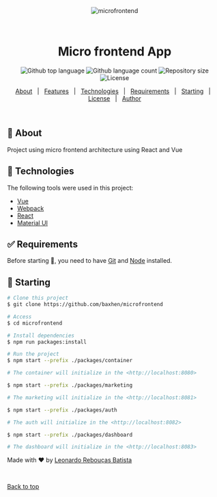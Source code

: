 <div align="center" id="top"> 
  <img src="./.github/app.gif" alt="microfrontend" />

&#xa0;

  <!-- <a href="https://microfrontend.netlify.app">Demo</a> -->
</div>

<h1 align="center">Micro frontend App</h1>

<p align="center">
  <img alt="Github top language" src="https://img.shields.io/github/languages/top/baxhen/microfrontend?color=56BEB8">

  <img alt="Github language count" src="https://img.shields.io/github/languages/count/baxhen/microfrontend?color=56BEB8">

  <img alt="Repository size" src="https://img.shields.io/github/repo-size/baxhen/microfrontend?color=56BEB8">

  <img alt="License" src="https://img.shields.io/github/license/baxhen/microfrontend?color=56BEB8">

  <!-- <img alt="Github issues" src="https://img.shields.io/github/issues/baxhen/microfrontend?color=56BEB8" /> -->

  <!-- <img alt="Github forks" src="https://img.shields.io/github/forks/baxhen/microfrontend?color=56BEB8" /> -->

  <!-- <img alt="Github stars" src="https://img.shields.io/github/stars/baxhen/microfrontend?color=56BEB8" /> -->
</p>

<!-- Status -->

<!-- <h4 align="center">
	🚧  microfrontend 🚀 Under construction...  🚧
</h4>

<hr> -->

<p align="center">
  <a href="#dart-about">About</a> &#xa0; | &#xa0; 
  <a href="#sparkles-features">Features</a> &#xa0; | &#xa0;
  <a href="#rocket-technologies">Technologies</a> &#xa0; | &#xa0;
  <a href="#white_check_mark-requirements">Requirements</a> &#xa0; | &#xa0;
  <a href="#checkered_flag-starting">Starting</a> &#xa0; | &#xa0;
  <a href="#memo-license">License</a> &#xa0; | &#xa0;
  <a href="https://github.com/baxhen" target="_blank">Author</a>
</p>

<br>

## :dart: About

Project using micro frontend architecture using React and Vue

## :rocket: Technologies

The following tools were used in this project:

- [Vue](https://vuejs.org/)
- [Webpack](https://webpack.js.org/)
- [React](https://pt-br.reactjs.org/)
- [Material UI](https://material-ui.com/)

## :white_check_mark: Requirements

Before starting :checkered_flag:, you need to have [Git](https://git-scm.com) and [Node](https://nodejs.org/en/) installed.

## :checkered_flag: Starting

```bash
# Clone this project
$ git clone https://github.com/baxhen/microfrontend

# Access
$ cd microfrontend

# Install dependencies
$ npm run packages:install

# Run the project
$ npm start --prefix ./packages/container

# The container will initialize in the <http://localhost:8080>

$ npm start --prefix ./packages/marketing

# The marketing will initialize in the <http://localhost:8081>

$ npm start --prefix ./packages/auth

# The auth will initialize in the <http://localhost:8082>

$ npm start --prefix ./packages/dashboard

# The dashboard will initialize in the <http://localhost:8083>
```

Made with :heart: by <a href="https://github.com/baxhen" target="_blank">Leonardo Rebouças Batista</a>

&#xa0;

<a href="#top">Back to top</a>
